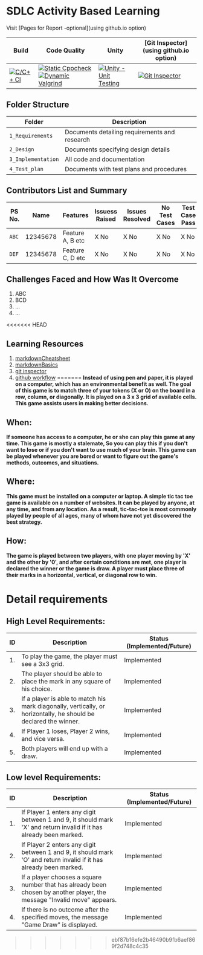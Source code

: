 # SDLC Activity Based Learning

Visit [Pages for Report -optional](using github.io option)

Build | Code Quality | Unity | [Git Inspector](using github.io option)
------|----------|-------|--------------
[![C/C++ CI](https://github.com/prithvisekhar/AppliedSDLC_Template/actions/workflows/c-cpp.yml/badge.svg)](https://github.com/prithvisekhar/AppliedSDLC_Template/actions/workflows/c-cpp.yml) | [![Static Cppcheck](https://github.com/prithvisekhar/AppliedSDLC_Template/actions/workflows/cppcheck.yml/badge.svg)](https://github.com/prithvisekhar/AppliedSDLC_Template/actions/workflows/cppcheck.yml) [![Dynamic Valgrind](https://github.com/prithvisekhar/AppliedSDLC_Template/actions/workflows/CodeQuality_Dynamic.yml/badge.svg)](https://github.com/prithvisekhar/AppliedSDLC_Template/actions/workflows/CodeQuality_Dynamic.yml)| [![Unity - Unit Testing](https://github.com/prithvisekhar/AppliedSDLC_Template/actions/workflows/unity.yml/badge.svg)](https://github.com/prithvisekhar/AppliedSDLC_Template/actions/workflows/unity.yml)| [![Git Inspector](https://github.com/prithvisekhar/AppliedSDLC_Template/actions/workflows/gitinspector.yml/badge.svg)](https://github.com/prithvisekhar/AppliedSDLC_Template/actions/workflows/gitinspector.yml)


## Folder Structure
Folder             | Description
-------------------| -----------------------------------------
`1_Requirements`   | Documents detailing requirements and research
`2_Design`         | Documents specifying design details
`3_Implementation` | All code and documentation
`4_Test_plan`      | Documents with test plans and procedures

## Contributors List and Summary

PS No. |  Name   |    Features    | Issuess Raised |Issues Resolved|No Test Cases|Test Case Pass
-------|---------|----------------|----------------|---------------|-------------|--------------
`ABC` | 12345678  | Feature A, B etc    | X No     | X No   |X No   |X No     
`DEF` | 12345678  | Feature C, D etc    | X No     | X No   |X No   |X No     

## Challenges Faced and How Was It Overcome

1. ABC
2. BCD
3. ...
4. ...

<<<<<<< HEAD
## Learning Resources
1. [markdownCheatsheet](https://github.com/adam-p/markdown-here/wiki/Markdown-Cheatsheet)
2. [markdownBasics](https://guides.github.com/features/mastering-markdown/)
3. [git inspector](https://github.com/ejwa/gitinspector.git)
4. [github workflow](https://docs.github.com/en/actions/learn-github-action)
=======
**Instead of using pen and paper, it is played on a computer, which has an environmental benefit as well. The goal of this game is to match three of your tokens (X or O) on the board in a row, column, or diagonally. It is played on a 3 x 3 grid of available cells. This game assists users in making better decisions.**

## When:

**If someone has access to a computer, he or she can play this game at any time. This game is mostly a stalemate, So you can play this if you don't want to lose or if you don't want to use much of your brain. This game can be played whenever you are bored or want to figure out the game's methods, outcomes, and situations.**

## Where:

**This game must be installed on a computer or laptop. A simple tic tac toe game is available on a number of websites. It can be played by anyone, at any time, and from any location. As a result, tic-tac-toe is most commonly played by people of all ages, many of whom have not yet discovered the best strategy.**

## How:

**The game is played between two players, with one player moving by 'X' and the other by '0', and after certain conditions are met, one player is declared the winner or the game is draw. A player must place three of their marks in a horizontal, vertical, or diagonal row to win.**

# Detail requirements
## High Level Requirements:

| ID | Description | Status (Implemented/Future) |
|---|---|---|
| 1. | To play the game, the player must see a 3x3 grid. | Implemented |
| 2. | The player should be able to place the mark in any square of his choice. | Implemented |
| 3. | If a player is able to match his mark diagonally, vertically, or horizontally, he should be declared the winner. | Implemented |
| 4. | If Player 1 loses, Player 2 wins, and vice versa. | Implemented |
| 5. | Both players will end up with a draw. | Implemented |
   


##  Low level Requirements:
 
| ID | Description | Status (Implemented/Future) |
|---|---|---|
| 1. | If Player 1 enters any digit between 1 and 9, it should mark 'X' and return invalid if it has already been marked. | Implemented |
| 2. | If Player 2 enters any digit between 1 and 9, it should mark 'O' and return invalid if it has already been marked. | Implemented |
| 3. | If a player chooses a square number that has already been chosen by another player, the message "Invalid move" appears. | Implemented |
| 4. | If there is no outcome after the specified moves, the message "Game Draw" is displayed. | Implemented |
>>>>>>> ebf87b16efe2b46490b9fb6aef869f2d748c4c35

